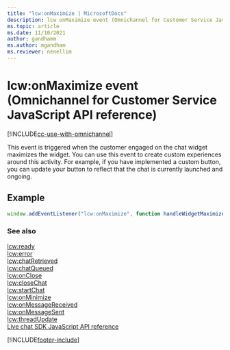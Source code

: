 ```yaml
---
title: "lcw:onMaximize | MicrosoftDocs"
description: lcw onMaximize event (Omnichannel for Customer Service JavaScript API reference)
ms.topic: article
ms.date: 11/10/2021
author: gandhamm
ms.author: mgandham
ms.reviewer: nenellim
---
```

# lcw:onMaximize event (Omnichannel for Customer Service JavaScript API reference)

[!INCLUDE[cc-use-with-omnichannel](../../../../includes/cc-use-with-omnichannel.md)]

This event is triggered when the customer engaged on the chat widget maximizes the widget. You can use this event to create custom experiences around this activity. For example, if you have implemented a custom button, you can update your button to reflect that the chat is currently launched and ongoing. 

## Example

```javascript
window.addEventListener("lcw:onMaximize", function handleWidgetMaximizeEvent(){ // Handle the live chat widget maximize event }); 
```

### See also
[lcw:ready](lcw-ready.md)  
[lcw:error](lcw-error.md)  
[lcw:chatRetrieved](lcw-chatRetrieved.md)  
[lcw:chatQueued](lcw-chatQueued.md)  
[lcw:onClose](lcw-onclose.md)  
[lcw:closeChat](lcw-closechat.md)  
[lcw:startChat](lcw-startchat.md)   
[lcw:onMinimize](lcw-onminimize.md)  
[lcw:onMessageReceived](lcw-onmessagereceived.md)  
[lcw:onMessageSent](lcw-onmessagesent.md)  
[lcw:threadUpdate](lcw-threadUpdate.md)   
[Live chat SDK JavaScript API reference](../../omnichannel-reference.md)


[!INCLUDE[footer-include]([!INCLUDE[footer-include](../../../includes/footer-banner.md)]
)]
